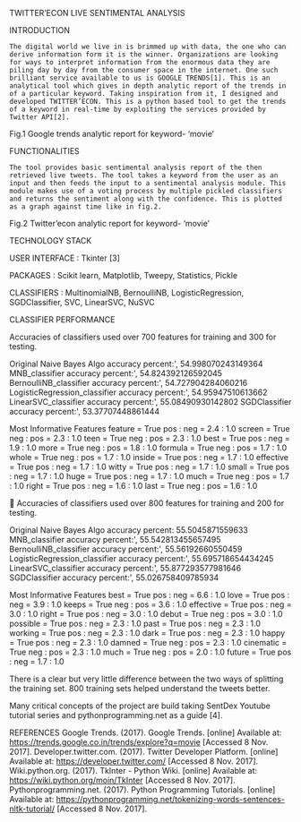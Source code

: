 TWITTER’ECON
LIVE SENTIMENTAL ANALYSIS


INTRODUCTION

	The digital world we live in is brimmed up with data, the one who can derive information form it is the winner. Organizations are looking for ways to interpret information from the enormous data they are piling day by day from the consumer space in the internet. One such brilliant service available to us is GOOGLE TRENDS[1]. This is an analytical tool which gives in depth analytic report of the trends in of a particular keyword. Taking inspiration from it, I designed and developed TWITTER’ECON. This is a python based tool to get the trends of a keyword in real-time by exploiting the services provided by Twitter API[2].    

Fig.1 Google trends analytic report for keyword- ‘movie’

FUNCTIONALITIES

	The tool provides basic sentimental analysis report of the then retrieved live tweets. The tool takes a keyword from the user as an input and then feeds the input to a sentimental analysis module. This module makes use of a voting process by multiple pickled classifiers and returns the sentiment along with the confidence. This is plotted as a graph against time like in fig.2.



Fig.2 Twitter’econ analytic report for keyword- ‘movie’

TECHNOLOGY STACK

USER INTERFACE : Tkinter [3]

PACKAGES            : Scikit learn, Matplotlib, Tweepy, Statistics, Pickle

CLASSIFIERS	 : MultinomialNB, BernoulliNB, LogisticRegression,       SGDClassifier, SVC, LinearSVC, NuSVC 




CLASSIFIER PERFORMANCE

Accuracies of classifiers used over 700 features for training and 300 for testing.

Original Naive Bayes Algo accuracy percent:', 54.998070243149364
MNB_classifier accuracy percent:', 54.824392126592045
BernoulliNB_classifier accuracy percent:', 54.727904284060216
LogisticRegression_classifier accuracy percent:', 54.95947510613662
LinearSVC_classifier accuracy percent:', 55.08490930142802
SGDClassifier accuracy percent:', 53.37707448861444

Most Informative Features
                 feature = True             	pos : neg    =      2.4 : 1.0
                 screen = True              	neg : pos    =      2.3 : 1.0
                 teen = True              	neg : pos    =      2.3 : 1.0
                 best = True              	pos : neg    =      1.9 : 1.0
                 more = True            	neg : pos    =      1.8 : 1.0
                 formula = True              	neg : pos    =      1.7 : 1.0
                 whole = True              	neg : pos    =      1.7 : 1.0
                 inside = True              	pos : neg    =      1.7 : 1.0
                 effective = True              	pos : neg    =      1.7 : 1.0
                 witty = True              	pos : neg    =      1.7 : 1.0
                 small = True              	pos : neg    =      1.7 : 1.0
                 huge = True              	pos : neg    =      1.7 : 1.0
                 much = True              	neg : pos    =      1.7 : 1.0
                 right = True              	pos : neg    =      1.6 : 1.0
                 last = True              	neg : pos    =      1.6 : 1.0




Accuracies of classifiers used over 800 features for training and 200 for testing.

Original Naive Bayes Algo accuracy percent: 55.5045871559633
MNB_classifier accuracy percent:', 55.542813455657495
BernoulliNB_classifier accuracy percent:', 55.56192660550459
LogisticRegression_classifier accuracy percent:', 55.695718654434245
LinearSVC_classifier accuracy percent:', 55.877293577981646
SGDClassifier accuracy percent:', 55.026758409785934

Most Informative Features
                    best = True              	pos : neg    =      6.6 : 1.0
                    love = True              	pos : neg    =      3.9 : 1.0
                    keeps = True           	neg : pos    =      3.6 : 1.0
               	effective = True            pos : neg    =      3.0 : 1.0
                    right = True              	pos : neg    =      3.0 : 1.0
                    debut = True                neg : pos    =      3.0 : 1.0
                	possible = True            pos : neg    =      2.3 : 1.0
                    past = True              	pos : neg    =      2.3 : 1.0
                	working = True             pos : neg    =      2.3 : 1.0
                    dark = True              	pos : neg    =      2.3 : 1.0
                    happy = True              	pos : neg    =      2.3 : 1.0
                    damned = True           	neg : pos    =      2.3 : 1.0
               	cinematic = True         	neg : pos    =      2.3 : 1.0
                    much = True              	neg : pos    =      2.0 : 1.0
                    future = True              	pos : neg    =      1.7 : 1.0

There is a clear but very little difference between the two ways of splitting the training set. 800 training sets helped understand the tweets better.









Many critical concepts of the project are build taking SentDex Youtube tutorial series and pythonprogramming.net as a guide [4].



REFERENCES
Google Trends. (2017). Google Trends. [online] Available at: https://trends.google.co.in/trends/explore?q=movie [Accessed 8 Nov. 2017].
Developer.twitter.com. (2017). Twitter Developer Platform. [online] Available at: https://developer.twitter.com/ [Accessed 8 Nov. 2017].
Wiki.python.org. (2017). TkInter - Python Wiki. [online] Available at: https://wiki.python.org/moin/TkInter [Accessed 8 Nov. 2017].
Pythonprogramming.net. (2017). Python Programming Tutorials. [online] Available at: https://pythonprogramming.net/tokenizing-words-sentences-nltk-tutorial/ [Accessed 8 Nov. 2017].




